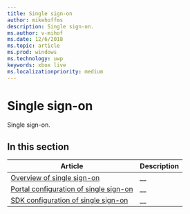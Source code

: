 ```yaml
---
title: Single sign-on
author: mikehoffms
description: Single sign-on.
ms.author: v-mihof
ms.date: 12/6/2018
ms.topic: article
ms.prod: windows
ms.technology: uwp
keywords: xbox live
ms.localizationpriority: medium
---
```


# Single sign-on

Single sign-on.


## In this section

| Article | Description |
|---------|-------------|
| [Overview of single sign-on](single-sign-on-overview.md) | __ |
| [Portal configuration of single sign-on](single-sign-on-portal-config.md) | __ |
| [SDK configuration of single sign-on](single-sign-on-sdk-config.md) | __ |
